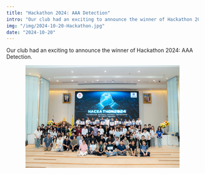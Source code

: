 ```yaml
---
title: "Hackathon 2024: AAA Detection"
intro: "Our club had an exciting to announce the winner of Hackathon 2024: AAA Detection"
img: "/img/2024-10-20-Hackathon.jpg"
date: "2024-10-20"
---
```

Our club had an exciting to announce the winner of Hackathon 2024: AAA Detection.


<div align="center">
  <img src="/public/img/2024-10-20-Hackathon.jpg" alt="hackathon" width="80%" />
</div>

